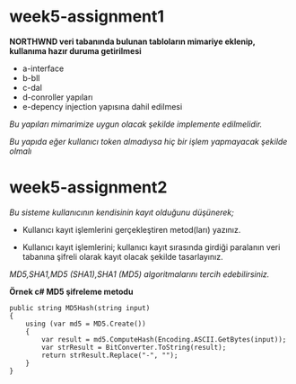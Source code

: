 # week5-assignment1

**NORTHWND veri tabanında bulunan tabloların mimariye eklenip, kullanıma hazır duruma getirilmesi**

- a-interface 
- b-bll 
- c-dal 
- d-conroller yapıları 
- e-depency injection yapısına dahil edilmesi 
 
*Bu yapıları mimarimize uygun olacak şekilde implemente edilmelidir.*

*Bu yapıda eğer kullanıcı token almadıysa hiç bir işlem yapmayacak şekilde olmalı*

# week5-assignment2

*Bu sisteme kullanıcının kendisinin kayıt olduğunu düşünerek;*

- Kullanıcı kayıt işlemlerini gerçekleştiren metod(ları) yazınız. 

- Kullanıcı kayıt işlemlerini; kullanıcı kayıt sırasında girdiği paralanın veri tabanına şifreli olarak kayıt olacak şekilde tasarlayınız.


*MD5,SHA1,MD5 (SHA1),SHA1 (MD5)  algoritmalarını tercih edebilirsiniz.*


**Örnek c# MD5 şifreleme metodu**

```
public string MD5Hash(string input) 
{ 
    using (var md5 = MD5.Create()) 
    { 
        var result = md5.ComputeHash(Encoding.ASCII.GetBytes(input)); 
        var strResult = BitConverter.ToString(result); 
        return strResult.Replace("-", ""); 
    } 
}
```
